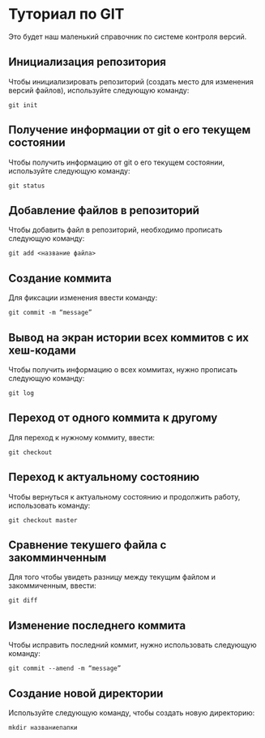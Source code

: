 # Туториал по GIT
Это будет наш маленький справочник по системе контроля версий.

## Инициализация репозитория

Чтобы инициализировать репозиторий (создать место для изменения версий файлов), используйте следующую команду:

```
git init
```
## Получение информации от git о его текущем состоянии
Чтобы получить информацию от git о его текущем состоянии, используйте следующую команду:
```
git status
```
## Добавление файлов в репозиторий
Чтобы добавить файл в репозиторий, необходимо прописать следующую команду:
```
git add <название файла>
```
## Cоздание коммита
Для фиксации изменения ввести команду:
```
git commit -m “message” 
```
## Вывод на экран истории всех коммитов с их хеш-кодами
Чтобы получить информацию о всех коммитах, нужно прописать следующую команду:
```
git log 
```
## Переход от одного коммита к другому
Для переход к нужному коммиту, ввести:
```
git checkout 
```
## Переход к актуальному состоянию
Чтобы вернуться к актуальному состоянию и продолжить работу, использовать команду:
```
git checkout master 
```
## Сравнение текушего файла с закомминченным
Для того чтобы увидеть разницу между текущим файлом и закоммиченным, ввести:
```
git diff 
```
## Изменение последнего коммита
Чтобы исправить последний коммит, нужно использовать следующую команду:
```
git commit --amend -m “message” 
```
## Cоздание новой директории
Используйте следующую команду, чтобы создать новую директорию:
```
mkdir названиепапки 
```